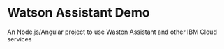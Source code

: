 # Watson Assistant Demo

An Node.js/Angular project to use Waston Assistant and other IBM Cloud services